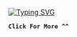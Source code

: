 [![Typing SVG](https://readme-typing-svg.demolab.com?font=Fira+Code&pause=1000&color=F70000&random=false&width=435&lines=.gg%2FInterestLoL;Best+ClosetCheating+Script+4+Da+Hood)](discord.com/invite/interestlol)

**`Click For More ^^`**
